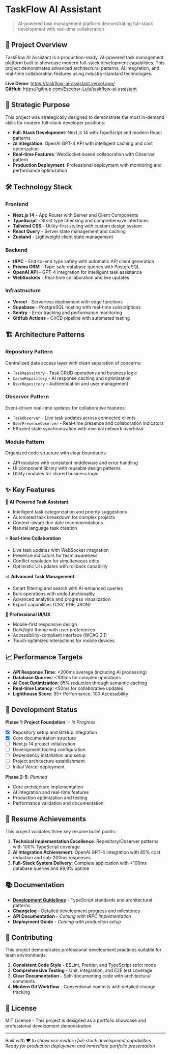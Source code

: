 # TaskFlow AI Assistant

> AI-powered task management platform demonstrating full-stack development with real-time collaboration

## 🚀 Project Overview

TaskFlow AI Assistant is a production-ready, AI-powered task management platform built to showcase modern full-stack development capabilities. This project demonstrates advanced architectural patterns, AI integration, and real-time collaboration features using industry-standard technologies.

**Live Demo**: https://taskflow-ai-assistant.vercel.app/  
**GitHub**: https://github.com/Escobar-Luis/taskflow-ai-assistant

## 🎯 Strategic Purpose

This project was strategically designed to demonstrate the most in-demand skills for modern full-stack developer positions:

- **Full-Stack Development**: Next.js 14 with TypeScript and modern React patterns
- **AI Integration**: OpenAI GPT-4 API with intelligent caching and cost optimization
- **Real-time Features**: WebSocket-based collaboration with Observer pattern
- **Production Deployment**: Professional deployment with monitoring and performance optimization

## 🛠️ Technology Stack

### Frontend

- **Next.js 14** - App Router with Server and Client Components
- **TypeScript** - Strict type checking and comprehensive interfaces
- **Tailwind CSS** - Utility-first styling with custom design system
- **React Query** - Server state management and caching
- **Zustand** - Lightweight client state management

### Backend

- **tRPC** - End-to-end type safety with automatic API client generation
- **Prisma ORM** - Type-safe database queries with PostgreSQL
- **OpenAI API** - GPT-4 integration for intelligent task assistance
- **WebSockets** - Real-time collaboration and live updates

### Infrastructure

- **Vercel** - Serverless deployment with edge functions
- **Supabase** - PostgreSQL hosting with real-time subscriptions
- **Sentry** - Error tracking and performance monitoring
- **GitHub Actions** - CI/CD pipeline with automated testing

## 🏗️ Architecture Patterns

### Repository Pattern

Centralized data access layer with clean separation of concerns:

- `TaskRepository` - Task CRUD operations and business logic
- `CacheRepository` - AI response caching and optimization
- `UserRepository` - Authentication and user management

### Observer Pattern

Event-driven real-time updates for collaborative features:

- `TaskObserver` - Live task updates across connected clients
- `UserPresenceObserver` - Real-time presence and collaboration indicators
- Efficient state synchronization with minimal network overhead

### Module Pattern

Organized code structure with clear boundaries:

- API modules with consistent middleware and error handling
- UI component library with reusable design patterns
- Utility modules for shared business logic

## ✨ Key Features

🧠 **AI-Powered Task Assistant**

- Intelligent task categorization and priority suggestions
- Automated task breakdown for complex projects
- Context-aware due date recommendations
- Natural language task creation

⚡ **Real-time Collaboration**

- Live task updates with WebSocket integration
- Presence indicators for team awareness
- Conflict resolution for simultaneous edits
- Optimistic UI updates with rollback capability

📊 **Advanced Task Management**

- Smart filtering and search with AI-enhanced queries
- Bulk operations with undo functionality
- Advanced analytics and progress visualization
- Export capabilities (CSV, PDF, JSON)

🎨 **Professional UI/UX**

- Mobile-first responsive design
- Dark/light theme with user preferences
- Accessibility-compliant interface (WCAG 2.1)
- Touch-optimized interactions for mobile devices

## 📈 Performance Targets

- **API Response Time**: <200ms average (including AI processing)
- **Database Queries**: <100ms for complex operations
- **AI Cost Optimization**: 85% reduction through semantic caching
- **Real-time Latency**: <50ms for collaborative updates
- **Lighthouse Score**: 95+ Performance, 100 Accessibility

## 🚧 Development Status

**Phase 1: Project Foundation** ✅ _In Progress_

- [x] Repository setup and GitHub integration
- [x] Core documentation structure
- [ ] Next.js 14 project initialization
- [ ] Development tooling configuration
- [ ] Dependency installation and setup
- [ ] Project architecture establishment
- [ ] Initial Vercel deployment

**Phase 2-5**: _Planned_

- Core architecture implementation
- AI integration and real-time features
- Production optimization and testing
- Performance validation and documentation

## 🎯 Resume Achievements

This project validates three key resume bullet points:

1. **Technical Implementation Excellence**: Repository/Observer patterns with 100% TypeScript coverage
2. **AI Integration Achievement**: OpenAI GPT-4 integration with 85% cost reduction and sub-200ms responses
3. **Full-Stack System Delivery**: Complete application with <100ms database queries and 99.9% uptime

## 📚 Documentation

- **[Development Guidelines](./CLAUDE.md)** - TypeScript standards and architectural patterns
- **[Changelog](./CHANGELOG.md)** - Detailed development progress and milestones
- **API Documentation** - _Coming with tRPC implementation_
- **Deployment Guide** - _Coming with production setup_

## 🤝 Contributing

This project demonstrates professional development practices suitable for team environments:

1. **Consistent Code Style** - ESLint, Prettier, and TypeScript strict mode
2. **Comprehensive Testing** - Unit, integration, and E2E test coverage
3. **Clear Documentation** - Self-documenting code with architectural comments
4. **Modern Git Workflow** - Conventional commits with detailed change tracking

## 📄 License

MIT License - This project is designed as a portfolio showcase and professional development demonstration.

---

_Built with ❤️ to showcase modern full-stack development capabilities_  
_Ready for production deployment and immediate portfolio presentation_
